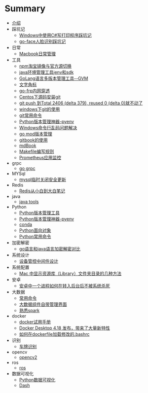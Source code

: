 # Summary

* [介绍](README.md)
* 踩坑记
    * [Windows中使用C#写打印程序踩坑记](./docs/windows/print.md)
    * [go-face人脸识别踩坑记](./docs/face/go-face-tour.md)  
* 日常
    * [Macbook日常管理](./docs/macbook/daily-maintain.md)
* 工具 
    * [npm淘宝镜像与官方源切换](./docs/npm/npm-registry.md)
    * [java环境管理工具jenv和sdk](./docs/java/java-env.md)
    * [GoLang语言多版本管理工具--GVM](./docs/go/gvm.md)
    * [文字角标](./docs/text/text-corner-mark.md)
    * [go-frp内网穿透](./docs/frp/frp-common-use.md)
    * [Centos下源码安装git](./docs/git/centos源码安装git.md)
    * [git push 到Total 2406 (delta 379), reused 0 (delta 0)就不动了](./docs/git/git_use_issue.md)
    * [windows下git的使用](./docs/git/win-git-use.md)
    * [git常用命令](./docs/git/dailygit.md)
    * [Python版本管理神器-pyenv](./docs/python/pyenv.md)
    * [Windows命令行乱码问题解决](./docs/windows/cmd.md)
    * [go mod版本管理](./docs/go/gomod.md)
    * [gitbook的使用](./docs/gitbook/gitbook-use.md)
    * [mdBook](./docs/mdbook/mdbook-use.md)
    * [Makefile编写规则](./docs/makefile/makefile.md)
    * [Prometheus应用监控](./docs/prometheus/prometheus.md)
* grpc
    * [go grpc](./docs/grpc/grpc-go.md)
* MYSql
    * [mysql临时关闭安全更新](./docs/mysql/mysql_common_use.md)
* Redis
    * [Redis从小白到大白笔记](./docs/redis/Redis.md)
* java
    * [java tools](./docs/java/tools.md)
* Python
    * [Python版本管理工具](./docs/python/env-mgmt.md)
    * [Python版本管理神器-pyenv](./docs/python/pyenv.md)
    * [conda](./docs/python/conda.md)
    * [Python面向对象](./docs/python/python-oo.md)
    * [Python常用命令](./docs/python/common-use-command.md)
* 加密解密
    * [go语言和java语言加密解密对比](./docs/encrypt/go-java-encrypt.md)  
* 系统设计  
    * [设备管控中间件设计](./docs//device-check/device-check.md)  
* 系统配置
    * [Mac 中显示资源库（Library）文件夹目录的几种方法](./docs/sys-settings/mac-library.md)
* 安卓
    * [安卓中一个进程如何在转入后台后不被系统杀死](./docs/android/android-service-forever.md)  
* 大数据
    * [常用命令](./docs/bigdata/common-use-command.md)
    * [大数据组件自带管理界面](./docs/bigdata/mgmt-pages.md)
    * [熟悉spark](./docs/spark/spark.md)
* docker
    * [docker试用手册](./docs/docker/docker.md)
    * [Docker Desktop 4.18 发布，带来了大量新特性](./docs/docker/Docker%20Desktop%204.18新特性.md)
    * [如何在dockerfile加载修改的.bashrc](./docs/docker/dockerfile-modify-bashrc.md)
* 识别
    * [车牌识别](./docs/licence-plate/licence-plate.md)
* opencv
    * [opencv2](./docs/opencv/opencv.md)
* ros
    * [ros](./docs/ros/ros.md)
* 数据可视化
    * [Python数据可视化](./docs/datavisualize/python.md)
    * [Dash](./docs/datavisualize/dash.md)